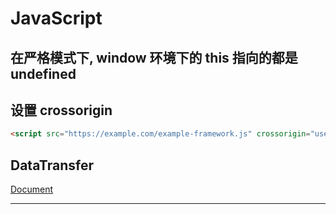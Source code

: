 # JavaScript



## 在严格模式下, window 环境下的 this 指向的都是 undefined



## 设置 crossorigin

```html
<script src="https://example.com/example-framework.js" crossorigin="use-credentials"></script>
```



## DataTransfer

[Document][1]



---

[1]: https://www.zhangxinxu.com/wordpress/2018/09/drag-drop-datatransfer-js/	"DataTransfer"

